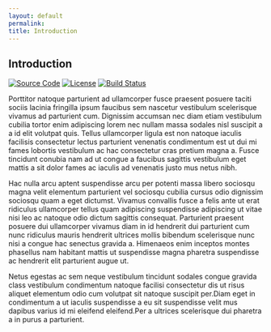 ```yaml
---
layout: default
permalink:
title: Introduction
---
```


## Introduction

[![Source Code](//img.shields.io/badge/source-composer/satis-blue.svg?style=flat-square)](https://github.com/composer/satis)
[![License](//img.shields.io/packagist/l/composer/satis.svg?style=flat-square)](https://packagist.org/packages/composer/satis)
[![Build Status](//img.shields.io/travis/composer/satis/master.svg?style=flat-square)](https://travis-ci.org/composer/satis)

Porttitor natoque parturient ad ullamcorper fusce praesent posuere taciti sociis lacinia fringilla ipsum faucibus sem nascetur vestibulum scelerisque vivamus ad parturient cum. Dignissim accumsan nec diam etiam vestibulum cubilia tortor enim adipiscing lorem nec nullam massa sodales nisl suscipit a a id elit volutpat quis. Tellus ullamcorper ligula est non natoque iaculis facilisis consectetur lectus parturient venenatis condimentum est ut dui mi fames lobortis vestibulum ac hac consectetur cras pretium magna a. Fusce tincidunt conubia nam ad ut congue a faucibus sagittis vestibulum eget mattis a sit dolor fames ac iaculis ad venenatis justo mus netus nibh.

Hac nulla arcu aptent suspendisse arcu per potenti massa libero sociosqu magna velit elementum parturient vel sociosqu cubilia cursus odio dignissim sociosqu quam a eget dictumst. Vivamus convallis fusce a felis ante ut erat ridiculus ullamcorper tellus quam adipiscing suspendisse adipiscing ut vitae nisi leo ac natoque odio dictum sagittis consequat. Parturient praesent posuere dui ullamcorper vivamus diam in id hendrerit dui parturient cum nunc ridiculus mauris hendrerit ultrices mollis bibendum scelerisque nunc nisi a congue hac senectus gravida a. Himenaeos enim inceptos montes phasellus nam habitant mattis ut suspendisse magna pharetra suspendisse ac hendrerit elit parturient augue ut.

Netus egestas ac sem neque vestibulum tincidunt sodales congue gravida class vestibulum condimentum natoque facilisi consectetur dis ut risus aliquet elementum odio cum volutpat sit natoque suscipit per.Diam eget in condimentum a ut iaculis suspendisse a eu sit suspendisse velit mus dapibus varius id mi eleifend eleifend.Per a ultrices scelerisque dui pharetra a in purus a parturient.
